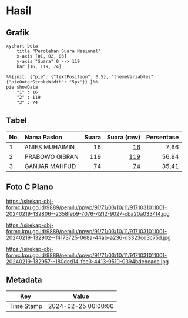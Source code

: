 # Hasil

## Grafik

```mermaid
xychart-beta
    title "Perolehan Suara Nasional"
    x-axis [01, 02, 03]
    y-axis "Suara" 0 --> 119
    bar [16, 119, 74]
```

```mermaid
%%{init: {"pie": {"textPosition": 0.5}, "themeVariables": {"pieOuterStrokeWidth": "5px"}} }%%
pie showData
    "1" : 16
    "2" : 119
    "3" : 74
```

## Tabel

| No. | Nama Paslon    | Suara | Suara (raw) | Persentase |
|:--- |:-------------- | -----:| -----------:| ----------:|
| 1   | ANIES MUHAIMIN | 16    | [16][p-1]   | 7,66       |
| 2   | PRABOWO GIBRAN | 119   | [119][p-2]  | 56,94      |
| 3   | GANJAR MAHFUD  | 74    | [74][p-3]   | 35,41      |


[p-1]: https://github.com/gigit-pemilu/pemilu-2024/blob/main/pilpres/hitung-suara/sub/91-papua/sub/71-kota-jayapura/sub/03-abepura/sub/1011-abepantai/sub/001-tps/sub/paslon-1.txt
[p-2]: https://github.com/gigit-pemilu/pemilu-2024/blob/main/pilpres/hitung-suara/sub/91-papua/sub/71-kota-jayapura/sub/03-abepura/sub/1011-abepantai/sub/001-tps/sub/paslon-2.txt
[p-3]: https://github.com/gigit-pemilu/pemilu-2024/blob/main/pilpres/hitung-suara/sub/91-papua/sub/71-kota-jayapura/sub/03-abepura/sub/1011-abepantai/sub/001-tps/sub/paslon-3.txt

## Foto C Plano

https://sirekap-obj-formc.kpu.go.id/9889/pemilu/ppwp/91/71/03/10/11/9171031011001-20240219-132806--2358feb9-7076-4212-9027-cba20a0334f4.jpg

https://sirekap-obj-formc.kpu.go.id/9889/pemilu/ppwp/91/71/03/10/11/9171031011001-20240219-132902--f4173725-068a-44ab-a236-d3323cd3c75d.jpg

https://sirekap-obj-formc.kpu.go.id/9889/pemilu/ppwp/91/71/03/10/11/9171031011001-20240219-132957--180ded14-fce3-4413-9510-0394bdebeade.jpg


## Metadata

| Key        | Value               |
| ---------- | ------------------- |
| Time Stamp | 2024-02-25 00:00:00 |



